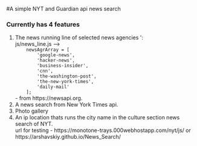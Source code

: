 #A simple NYT and Guardian api news search
<br>
<h3>Currently has 4 features</h3>
<ol>
  <li>The news running line of selected news agencies ':
  <br>
 js/news_line.js --><code>
    newsAgrArray = [
        'google-news',
        'hacker-news',
        'business-insider',
        'cnn',
        'the-washington-post',
        'the-new-york-times',
        'daily-mail'
    ];
</code> 
- from https://newsapi.org.
<br>

  <li>A news search from New York Times api.
 <br>
 <li> Photo gallery
 <br>
 <li> An ip location thats runs the city name in the culture section news search of NYT.
 <br> url for testing - https://monotone-trays.000webhostapp.com/nyt/js/ or https://arshavskiy.github.io/News_Search/ 
